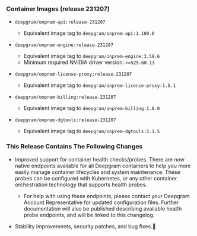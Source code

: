 ### Container Images (release 231207)

- `deepgram/onprem-api:release-231207`
  - Equivalent image tag to `deepgram/onprem-api:1.109.0`


- `deepgram/onprem-engine:release-231207`
  - Equivalent image tag to `deepgram/onprem-engine:3.59.6`
  - Minimum required NVIDIA driver version: `>=525.60.13`


- `deepgram/onprem-license-proxy:release-231207`
  - Equivalent image tag to `deepgram/onprem-license-proxy:1.5.1`


- `deepgram/onprem-billing:release-231207`
  - Equivalent image tag to `deepgram/onprem-billing:1.8.0`


- `deepgram/onprem-dgtools:release-231207`
  - Equivalent image tag to `deepgram/onprem-dgtools:2.1.5`



### This Release Contains The Following Changes

- Improved support for container health checks/probes. There are now native endpoints available for all Deepgram containers to help you more easily manage container lifecycles and system maintenance. These probes can be configured with Kubernetes, or any other container orchestration technology that supports health probes. 
  - For help with using these endpoints, please contact your Deepgram Account Representative for updated configuration files. Further documentation will also be published describing available health probe endpoints, and will be linked to this changelog.


- Stability improvements, security patches, and bug fixes.🐛

